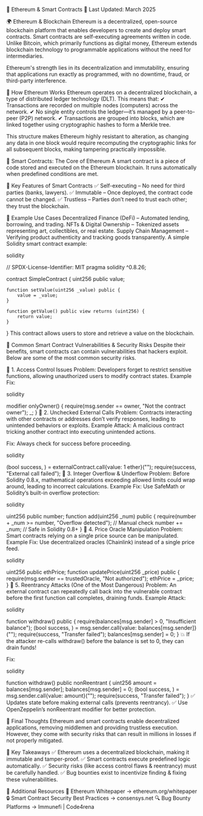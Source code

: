 📌 Ethereum & Smart Contracts
📆 Last Updated: March 2025

🌍 Ethereum & Blockchain
Ethereum is a decentralized, open-source blockchain platform that enables developers to create and deploy smart contracts.  Smart contracts are self-executing agreements written in code. Unlike Bitcoin, which primarily functions as digital money, Ethereum extends blockchain technology to programmable applications without the need for intermediaries.

Ethereum's strength lies in its decentralization and immutability, ensuring that applications run exactly as programmed, with no downtime, fraud, or third-party interference.

📌 How Ethereum Works
Ethereum operates on a decentralized blockchain, a type of distributed ledger technology (DLT). This means that:
✔ Transactions are recorded on multiple nodes (computers) across the network.
✔ No single entity controls the ledger—it’s managed by a peer-to-peer (P2P) network.
✔ Transactions are grouped into blocks, which are linked together using cryptographic hashes to form a Merkle tree.

This structure makes Ethereum highly resistant to alteration, as changing any data in one block would require recomputing the cryptographic links for all subsequent blocks, making tampering practically impossible.

📌 Smart Contracts: The Core of Ethereum
A smart contract is a piece of code stored and executed on the Ethereum blockchain. It runs automatically when predefined conditions are met.

🔹 Key Features of Smart Contracts
✅ Self-executing – No need for third parties (banks, lawyers).
✅ Immutable – Once deployed, the contract code cannot be changed.
✅ Trustless – Parties don’t need to trust each other; they trust the blockchain.

🔹 Example Use Cases
Decentralized Finance (DeFi) – Automated lending, borrowing, and trading.
NFTs & Digital Ownership – Tokenized assets representing art, collectibles, or real estate.
Supply Chain Management – Verifying product authenticity and tracking goods transparently.
A simple Solidity smart contract example:

solidity

// SPDX-License-Identifier: MIT
pragma solidity ^0.8.26;

contract SimpleContract {
    uint256 public value;

    function setValue(uint256 _value) public {
        value = _value;
    }

    function getValue() public view returns (uint256) {
        return value;
    }
}
This contract allows users to store and retrieve a value on the blockchain.

📌 Common Smart Contract Vulnerabilities & Security Risks
Despite their benefits, smart contracts can contain vulnerabilities that hackers exploit. Below are some of the most common security risks.

🔹 1. Access Control Issues
Problem: Developers forget to restrict sensitive functions, allowing unauthorized users to modify contract states.
Example Fix:

solidity

modifier onlyOwner() {
    require(msg.sender == owner, "Not the contract owner");
    _;
}
🔹 2. Unchecked External Calls
Problem: Contracts interacting with other contracts or addresses don’t verify responses, leading to unintended behaviors or exploits.
Example Attack: A malicious contract tricking another contract into executing unintended actions.

Fix: Always check for success before proceeding.

solidity

(bool success, ) = externalContract.call{value: 1 ether}("");
require(success, "External call failed");
🔹 3. Integer Overflow & Underflow
Problem: Before Solidity 0.8.x, mathematical operations exceeding allowed limits could wrap around, leading to incorrect calculations.
Example Fix: Use SafeMath or Solidity’s built-in overflow protection:

solidity

uint256 public number;
function add(uint256 _num) public {
    require(number + _num >= number, "Overflow detected"); // Manual check
    number += _num; // Safe in Solidity 0.8+
}
🔹 4. Price Oracle Manipulation
Problem: Smart contracts relying on a single price source can be manipulated.
Example Fix: Use decentralized oracles (Chainlink) instead of a single price feed.

solidity

uint256 public ethPrice;
function updatePrice(uint256 _price) public {
    require(msg.sender == trustedOracle, "Not authorized");
    ethPrice = _price;
}
🔹 5. Reentrancy Attacks (One of the Most Dangerous)
Problem: An external contract can repeatedly call back into the vulnerable contract before the first function call completes, draining funds.
Example Attack:

solidity

function withdraw() public {
    require(balances[msg.sender] > 0, "Insufficient balance");
    (bool success, ) = msg.sender.call{value: balances[msg.sender]}("");
    require(success, "Transfer failed");
    balances[msg.sender] = 0;
}
💥 If the attacker re-calls withdraw() before the balance is set to 0, they can drain funds!

Fix:

solidity

function withdraw() public nonReentrant {
    uint256 amount = balances[msg.sender];
    balances[msg.sender] = 0;
    (bool success, ) = msg.sender.call{value: amount}("");
    require(success, "Transfer failed");
}
✅ Updates state before making external calls (prevents reentrancy).
✅ Use OpenZeppelin’s nonReentrant modifier for better protection.

📌 Final Thoughts
Ethereum and smart contracts enable decentralized applications, removing middlemen and providing trustless execution. However, they come with security risks that can result in millions in losses if not properly mitigated.

🔹 Key Takeaways
✅ Ethereum uses a decentralized blockchain, making it immutable and tamper-proof.
✅ Smart contracts execute predefined logic automatically.
✅ Security risks (like access control flaws & reentrancy) must be carefully handled.
✅ Bug bounties exist to incentivize finding & fixing these vulnerabilities.

📌 Additional Resources
📖 Ethereum Whitepaper → ethereum.org/whitepaper
🔒 Smart Contract Security Best Practices → consensys.net
🔍 Bug Bounty Platforms → Immunefi | Code4rena
